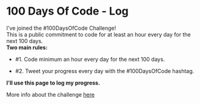 # 100 Days Of Code - Log

I've joined the #100DaysOfCode Challenge!    
This is a public commitment to code for at least an hour every day for the next 100 days.     
**Two main rules:**     
* #1. Code minimum an hour every day for the next 100 days.

* #2. Tweet your progress every day with the #100DaysOfCode hashtag.

**I'll use this page to log my progress.**

More info about the challenge [here](http://100daysofcode.com/)
